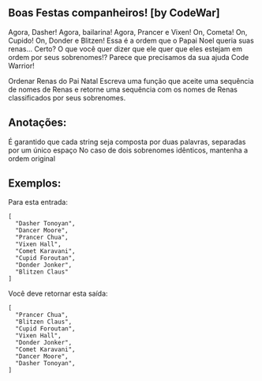 ## Boas Festas companheiros! [by CodeWar]
Agora, Dasher! Agora, bailarina! Agora, Prancer e Vixen! On, Cometa! On, Cupido! On, Donder e Blitzen! Essa é a ordem que o Papai Noel queria suas renas... Certo? O que você quer dizer que ele quer que eles estejam em ordem por seus sobrenomes!? Parece que precisamos da sua ajuda Code Warrior!

Ordenar Renas do Pai Natal
Escreva uma função que aceite uma sequência de nomes de Renas e retorne uma sequência com os nomes de Renas classificados por seus sobrenomes.

## Anotações:
É garantido que cada string seja composta por duas palavras, separadas por um único espaço
No caso de dois sobrenomes idênticos, mantenha a ordem original

## Exemplos:

Para esta entrada:

```
[
  "Dasher Tonoyan", 
  "Dancer Moore", 
  "Prancer Chua", 
  "Vixen Hall", 
  "Comet Karavani",        
  "Cupid Foroutan", 
  "Donder Jonker", 
  "Blitzen Claus"
]
```

Você deve retornar esta saída:

```
[
  "Prancer Chua",
  "Blitzen Claus",
  "Cupid Foroutan", 
  "Vixen Hall", 
  "Donder Jonker", 
  "Comet Karavani",
  "Dancer Moore", 
  "Dasher Tonoyan",
]
```